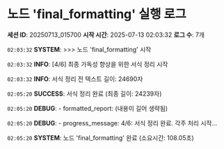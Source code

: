 # 노드 'final_formatting' 실행 로그

**세션 ID**: 20250713_015700
**시작 시간**: 2025-07-13 02:03:32
**로그 수**: 7개

`02:03:32` **SYSTEM**: >>> 노드 'final_formatting' 시작

`02:03:32` **INFO**: [4/6] 최종 가독성 향상을 위한 서식 정리 시작

`02:03:32` **INFO**: 서식 정리 전 텍스트 길이: 24690자

`02:05:20` **SUCCESS**: 서식 정리 완료 (최종 길이: 24239자)

`02:05:20` **DEBUG**:   - formatted_report: (내용이 길어 생략됨)

`02:05:20` **DEBUG**:   - progress_message: 4/6: 서식 정리 완료. 각주 처리 시작...

`02:05:20` **SYSTEM**: 노드 'final_formatting' 완료 (소요시간: 108.05초)

